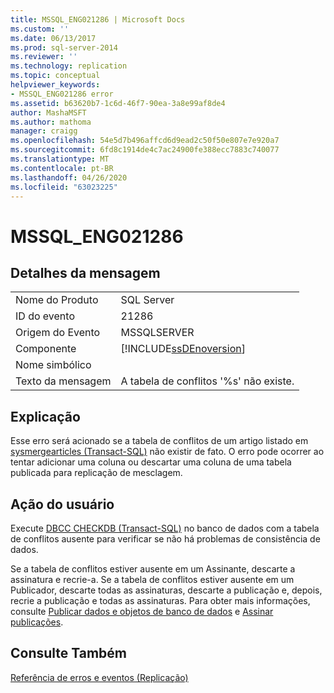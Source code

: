 ```yaml
---
title: MSSQL_ENG021286 | Microsoft Docs
ms.custom: ''
ms.date: 06/13/2017
ms.prod: sql-server-2014
ms.reviewer: ''
ms.technology: replication
ms.topic: conceptual
helpviewer_keywords:
- MSSQL_ENG021286 error
ms.assetid: b63620b7-1c6d-46f7-90ea-3a8e99af8de4
author: MashaMSFT
ms.author: mathoma
manager: craigg
ms.openlocfilehash: 54e5d7b496affcd6d9ead2c50f50e807e7e920a7
ms.sourcegitcommit: 6fd8c1914de4c7ac24900fe388ecc7883c740077
ms.translationtype: MT
ms.contentlocale: pt-BR
ms.lasthandoff: 04/26/2020
ms.locfileid: "63023225"
---
```

# <a name="mssql_eng021286"></a>MSSQL_ENG021286
    
## <a name="message-details"></a>Detalhes da mensagem  
  
|||  
|-|-|  
|Nome do Produto|SQL Server|  
|ID do evento|21286|  
|Origem do Evento|MSSQLSERVER|  
|Componente|[!INCLUDE[ssDEnoversion](../../includes/ssdenoversion-md.md)]|  
|Nome simbólico||  
|Texto da mensagem|A tabela de conflitos '%s' não existe.|  
  
## <a name="explanation"></a>Explicação  
 Esse erro será acionado se a tabela de conflitos de um artigo listado em [sysmergearticles &#40;Transact-SQL&#41;](/sql/relational-databases/system-tables/sysmergearticles-transact-sql) não existir de fato. O erro pode ocorrer ao tentar adicionar uma coluna ou descartar uma coluna de uma tabela publicada para replicação de mesclagem.  
  
## <a name="user-action"></a>Ação do usuário  
 Execute [DBCC CHECKDB &#40;Transact-SQL&#41;](/sql/t-sql/database-console-commands/dbcc-checkdb-transact-sql) no banco de dados com a tabela de conflitos ausente para verificar se não há problemas de consistência de dados.  
  
 Se a tabela de conflitos estiver ausente em um Assinante, descarte a assinatura e recrie-a. Se a tabela de conflitos estiver ausente em um Publicador, descarte todas as assinaturas, descarte a publicação e, depois, recrie a publicação e todas as assinaturas. Para obter mais informações, consulte [Publicar dados e objetos de banco de dados](publish/publish-data-and-database-objects.md) e [Assinar publicações](subscribe-to-publications.md).  
  
## <a name="see-also"></a>Consulte Também  
 [Referência de erros e eventos &#40;Replicação&#41;](errors-and-events-reference-replication.md)  
  
  
